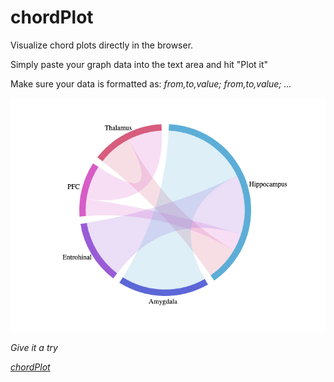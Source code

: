 # chordPlot

<p>Visualize chord plots directly in the browser. </p>
<p>Simply paste your graph data into the text area and hit "Plot it"</p>
<p>Make sure your data is formatted as: <i> from,to,value; from,to,value; ... <i> </p>

<img src="chordPlot_img.png">



<p>Give it a try</p>
<p><a target="_blank" href="https://www.diogosantospata.com/chordPlot/">chordPlot</a></p>
